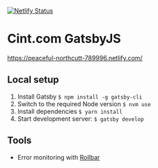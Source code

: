 [![Netlify Status](https://api.netlify.com/api/v1/badges/61eb7917-e90d-485d-b654-410fa731a370/deploy-status)](https://app.netlify.com/sites/peaceful-northcutt-789996/deploys)

# Cint.com GatsbyJS

https://peaceful-northcutt-789996.netlify.com/

## Local setup

1. Install Gatsby `$ npm install -g gatsby-cli`
2. Switch to the required Node version `$ nvm use`
2. Install dependencies `$ yarn install`
3. Start development server: `$ gatsby develop`

## Tools

- Error monitoring with [Rollbar](https://rollbar.com/KollegornaAB/cint.com-gatsbyjs/)
